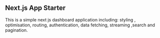 ## Next.js App Starter

This is a simple next js dashboard application including: styling , optimisation, routing, authentication, data fetching, streaming ,search and pagination.